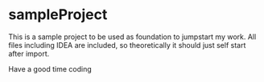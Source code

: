 # sampleProject
This is a sample project to be used as foundation to jumpstart my work. All files including IDEA are included, so theoretically it should 
just self start after import.

Have a good time coding
